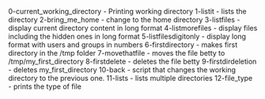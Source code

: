 0-current_working_directory - Printing working directory
1-listit - lists the directory
2-bring_me_home - change to the home directory
3-listfiles - display current directory content in long format
4-listmorefiles - display files including the hidden ones in long format
5-listfilesdigitonly - display long format with users and groups in numbers
6-firstdirectory - makes first directory in the /tmp folder
7-movethatfile - moves the file betty to /tmp/my_first_directory
8-firstdelete - deletes the file betty
9-firstdirdeletion - deletes my_first_directory
10-back - script that changes the working directory to the previous one.
11-lists - lists multiple directories
12-file_type - prints the type of file  

